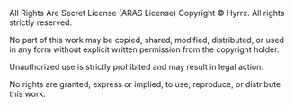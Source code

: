 All Rights Are Secret License (ARAS License)
Copyright © Hyrrx. All rights strictly reserved.

No part of this work may be copied, shared, modified, distributed, or used in any form without explicit written permission from the copyright holder.

Unauthorized use is strictly prohibited and may result in legal action.

No rights are granted, express or implied, to use, reproduce, or distribute this work.

